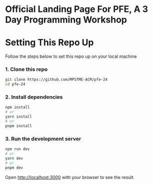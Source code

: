 # Official Landing Page For PFE, A 3 Day Programming Workshop

# Setting This Repo Up

Follow the steps below to set this repo up on your local machine

### 1. Clone this repo

```bash
git clone https://github.com/MPSTME-ACM/pfe-24
cd pfe-24
```

### 2. Install dependencies

```bash
npm install
# or
yarn install
# or
pnpm install
```

### 3. Run the development server

```bash
npm run dev
# or
yarn dev
# or
pnpm dev
```

Open [http://localhost:3000](http://localhost:3000) with your browser to see the result.





